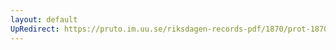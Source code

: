 ```yaml
---
layout: default
UpRedirect: https://pruto.im.uu.se/riksdagen-records-pdf/1870/prot-1870--ak--401/prot-1870--ak--401_000.pdf
---
```

